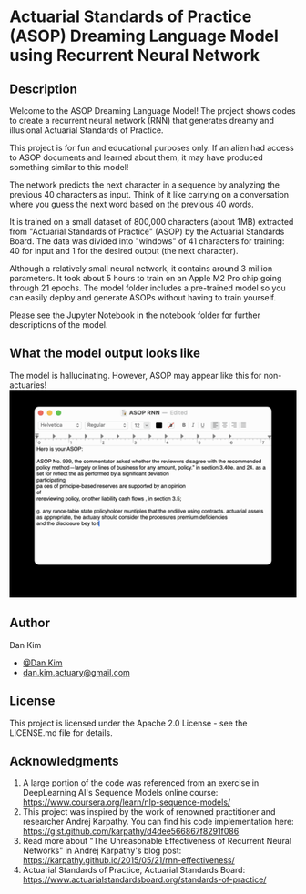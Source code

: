 # Actuarial Standards of Practice (ASOP) Dreaming Language Model using Recurrent Neural Network

## Description

Welcome to the ASOP Dreaming Language Model! 
The project shows codes to create a recurrent neural network (RNN) that generates dreamy and illusional Actuarial Standards of Practice.

This project is for fun and educational purposes only. If an alien had access to ASOP documents and learned about them, it may have produced something similar to this model!

The network predicts the next character in a sequence by analyzing the previous 40 characters as input. Think of it like carrying on a conversation where you guess the next word based on the previous 40 words.

It is trained on a small dataset of 800,000 characters (about 1MB) extracted from "Actuarial Standards of Practice" (ASOP) by the Actuarial Standards Board. The data was divided into "windows" of 41 characters for training: 40 for input and 1 for the desired output (the next character).

Although a relatively small neural network, it contains around 3 million parameters. It took about 5 hours to train on an Apple M2 Pro chip going through 21 epochs. The model folder includes a pre-trained model so you can easily deploy and generate ASOPs without having to train yourself.

Please see the Jupyter Notebook in the notebook folder for further descriptions of the model.

## What the model output looks like
The model is hallucinating. However, ASOP may appear like this for non-actuaries!
![ASOP RNN Animation](assets/ASOP_RNN_Animated.gif)

## Author
Dan Kim 

- [@Dan Kim](https://github.com/DanTCIM)
- dan.kim.actuary@gmail.com

## License

This project is licensed under the Apache 2.0 License - see the LICENSE.md file for details.

## Acknowledgments

1. A large portion of the code was referenced from an exercise in DeepLearning AI's Sequence Models online course: https://www.coursera.org/learn/nlp-sequence-models/
2. This project was inspired by the work of renowned practitioner and researcher Andrej Karpathy. You can find his code implementation here: https://gist.github.com/karpathy/d4dee566867f8291f086
3. Read more about "The Unreasonable Effectiveness of Recurrent Neural Networks" in Andrej Karpathy's blog post: https://karpathy.github.io/2015/05/21/rnn-effectiveness/
4. Actuarial Standards of Practice, Actuarial Standards Board: https://www.actuarialstandardsboard.org/standards-of-practice/
